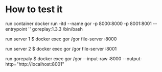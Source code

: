 # How to test it
run container
docker run -itd --name gor -p 8000:8000 -p 8001:8001 --entrypoint '' goreplay:1.3.3 /bin/bash

run server 1
$ docker exec  gor /gor file-server :8000

run server 2
$  docker exec  gor /gor file-server :8001 

run gorepaly
$ docker exec gor /gor --input-raw :8000 --output-http="http://localhost:8001" 
